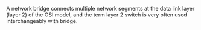 A network bridge connects multiple network segments at the data link layer (layer 2) of the OSI model, and the term layer 2 switch is very often used interchangeably with bridge.